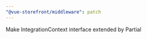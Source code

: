 ```yaml
---
"@vue-storefront/middleware": patch
---
```


Make IntegrationContext interface extended by Partial<MiddlewareContext>
